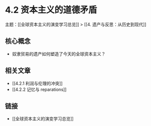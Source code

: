 # 4.2 资本主义的道德矛盾

主题：[[全球资本主义的演变学习总览]] > [[4. 遗产与反思：从历史到现代]]

## 核心概念

- 奴隶贸易的遗产如何塑造了今天的全球资本主义？

## 相关文章

- [[4.2.1 利润与伦理的冲突]]
- [[4.2.2 记忆与 reparations]]

## 链接

- [[全球资本主义的演变学习总览]]
